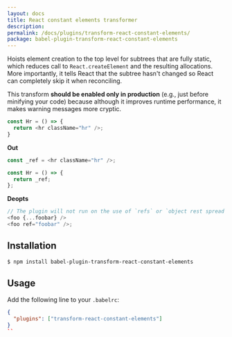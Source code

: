 ```yaml
---
layout: docs
title: React constant elements transformer
description:
permalink: /docs/plugins/transform-react-constant-elements/
package: babel-plugin-transform-react-constant-elements
---
```


Hoists element creation to the top level for subtrees that are fully static, which reduces call to `React.createElement` and the resulting allocations. More importantly, it tells React that the subtree hasn't changed so React can completely skip it when reconciling.

This transform **should be enabled only in production** (e.g., just before minifying your code) because although it improves runtime performance, it makes warning messages more cryptic.

```js
const Hr = () => {
  return <hr className="hr" />;
}
```

**Out**

```javascript
const _ref = <hr className="hr" />;

const Hr = () => {
  return _ref;
};
```

**Deopts**

```js
// The plugin will not run on the use of `refs` or `object rest spread` 
<foo {...foobar} />
<foo ref="foobar" />;
```

## Installation

```sh
$ npm install babel-plugin-transform-react-constant-elements
```

## Usage

Add the following line to your `.babelrc`:

```json
{
  "plugins": ["transform-react-constant-elements"]
}
``
